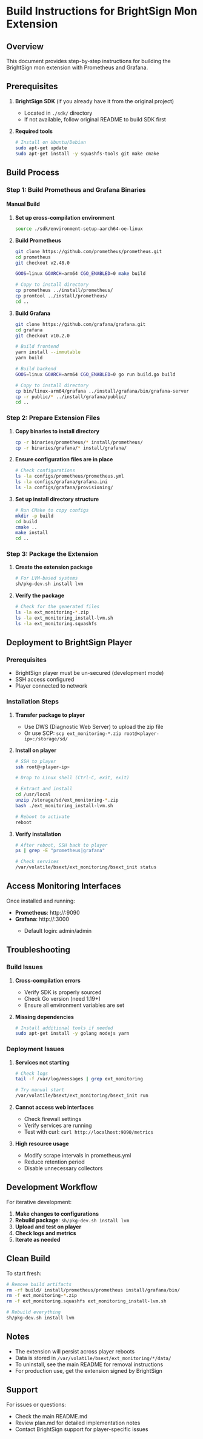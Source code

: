 # Build Instructions for BrightSign Mon Extension

## Overview
This document provides step-by-step instructions for building the BrightSign mon extension with Prometheus and Grafana.

## Prerequisites

1. **BrightSign SDK** (if you already have it from the original project)
   - Located in `./sdk/` directory
   - If not available, follow original README to build SDK first

2. **Required tools**
   ```bash
   # Install on Ubuntu/Debian
   sudo apt-get update
   sudo apt-get install -y squashfs-tools git make cmake
   ```

## Build Process

### Step 1: Build Prometheus and Grafana Binaries

#### Manual Build

1. **Set up cross-compilation environment**
   ```bash
   source ./sdk/environment-setup-aarch64-oe-linux
   ```

2. **Build Prometheus**
   ```bash
   git clone https://github.com/prometheus/prometheus.git
   cd prometheus
   git checkout v2.48.0
   
   GOOS=linux GOARCH=arm64 CGO_ENABLED=0 make build
   
   # Copy to install directory
   cp prometheus ../install/prometheus/
   cp promtool ../install/prometheus/
   cd ..
   ```

3. **Build Grafana**
   ```bash
   git clone https://github.com/grafana/grafana.git
   cd grafana
   git checkout v10.2.0
   
   # Build frontend
   yarn install --immutable
   yarn build
   
   # Build backend
   GOOS=linux GOARCH=arm64 CGO_ENABLED=0 go run build.go build
   
   # Copy to install directory
   cp bin/linux-arm64/grafana ../install/grafana/bin/grafana-server
   cp -r public/* ../install/grafana/public/
   cd ..
   ```

### Step 2: Prepare Extension Files

1. **Copy binaries to install directory**
   ```bash
   cp -r binaries/prometheus/* install/prometheus/
   cp -r binaries/grafana/* install/grafana/
   ```

2. **Ensure configuration files are in place**
   ```bash
   # Check configurations
   ls -la configs/prometheus/prometheus.yml
   ls -la configs/grafana/grafana.ini
   ls -la configs/grafana/provisioning/
   ```

3. **Set up install directory structure**
   ```bash
   # Run CMake to copy configs
   mkdir -p build
   cd build
   cmake ..
   make install
   cd ..
   ```

### Step 3: Package the Extension

1. **Create the extension package**
   ```bash
   # For LVM-based systems
   sh/pkg-dev.sh install lvm
   ```

2. **Verify the package**
   ```bash
   # Check for the generated files
   ls -la ext_monitoring-*.zip
   ls -la ext_monitoring_install-lvm.sh
   ls -la ext_monitoring.squashfs
   ```

## Deployment to BrightSign Player

### Prerequisites
- BrightSign player must be un-secured (development mode)
- SSH access configured
- Player connected to network

### Installation Steps

1. **Transfer package to player**
   - Use DWS (Diagnostic Web Server) to upload the zip file
   - Or use SCP: `scp ext_monitoring-*.zip root@<player-ip>:/storage/sd/`

2. **Install on player**
   ```bash
   # SSH to player
   ssh root@<player-ip>
   
   # Drop to Linux shell (Ctrl-C, exit, exit)
   
   # Extract and install
   cd /usr/local
   unzip /storage/sd/ext_monitoring-*.zip
   bash ./ext_monitoring_install-lvm.sh
   
   # Reboot to activate
   reboot
   ```

3. **Verify installation**
   ```bash
   # After reboot, SSH back to player
   ps | grep -E "prometheus|grafana"
   
   # Check services
   /var/volatile/bsext/ext_monitoring/bsext_init status
   ```

## Access Monitoring Interfaces

Once installed and running:

- **Prometheus**: http://<player-ip>:9090
- **Grafana**: http://<player-ip>:3000
  - Default login: admin/admin

## Troubleshooting

### Build Issues

1. **Cross-compilation errors**
   - Verify SDK is properly sourced
   - Check Go version (need 1.19+)
   - Ensure all environment variables are set

3. **Missing dependencies**
   ```bash
   # Install additional tools if needed
   sudo apt-get install -y golang nodejs yarn
   ```

### Deployment Issues

1. **Services not starting**
   ```bash
   # Check logs
   tail -f /var/log/messages | grep ext_monitoring
   
   # Try manual start
   /var/volatile/bsext/ext_monitoring/bsext_init run
   ```

2. **Cannot access web interfaces**
   - Check firewall settings
   - Verify services are running
   - Test with curl: `curl http://localhost:9090/metrics`

3. **High resource usage**
   - Modify scrape intervals in prometheus.yml
   - Reduce retention period
   - Disable unnecessary collectors

## Development Workflow

For iterative development:

1. **Make changes to configurations**
2. **Rebuild package**: `sh/pkg-dev.sh install lvm`
3. **Upload and test on player**
4. **Check logs and metrics**
5. **Iterate as needed**

## Clean Build

To start fresh:
```bash
# Remove build artifacts
rm -rf build/ install/prometheus/prometheus install/grafana/bin/
rm -f ext_monitoring-*.zip
rm -f ext_monitoring.squashfs ext_monitoring_install-lvm.sh

# Rebuild everything
sh/pkg-dev.sh install lvm
```

## Notes

- The extension will persist across player reboots
- Data is stored in `/var/volatile/bsext/ext_monitoring/*/data/`
- To uninstall, see the main README for removal instructions
- For production use, get the extension signed by BrightSign

## Support

For issues or questions:
- Check the main README.md
- Review plan.md for detailed implementation notes
- Contact BrightSign support for player-specific issues